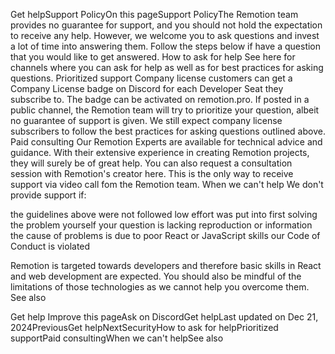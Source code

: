 Get helpSupport PolicyOn this pageSupport PolicyThe Remotion team provides no guarantee for support, and you should not hold the expectation to receive any help.
However, we welcome you to ask questions and invest a lot of time into answering them.
Follow the steps below if have a question that you would like to get answered.
How to ask for help​
See here for channels where you can ask for help as well as for best practices for asking questions.
Prioritized support​
Company license customers can get a  Company License badge on Discord for each Developer Seat they subscribe to. The badge can be activated on remotion.pro.
If posted in a public channel, the Remotion team will try to prioritize your question, albeit no guarantee of support is given.
We still expect company license subscribers to follow the best practices for asking questions outlined above.
Paid consulting​
Our Remotion Experts are available for technical advice and guidance. With their extensive experience in creating Remotion projects, they will surely be of great help.
You can also request a consultation session with Remotion's creator here.
This is the only way to receive support via video call fom the Remotion team.
When we can't help​
We don't provide support if:

the guidelines above were not followed
low effort was put into first solving the problem yourself
your question is lacking reproduction or information
the cause of problems is due to poor React or JavaScript skills
our Code of Conduct is violated

Remotion is targeted towards developers and therefore basic skills in React and web development are expected.
You should also be mindful of the limitations of those technologies as we cannot help you overcome them.
See also​

Get help
Improve this pageAsk on DiscordGet helpLast updated on Dec 21, 2024PreviousGet helpNextSecurityHow to ask for helpPrioritized supportPaid consultingWhen we can't helpSee also